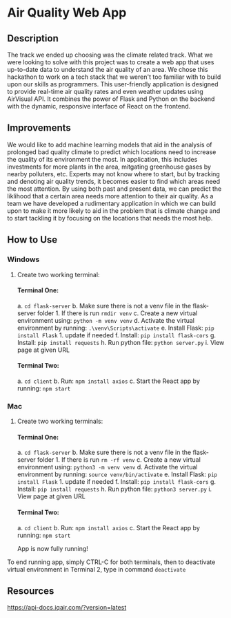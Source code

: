 # Air Quality Web App
## Description
The track we ended up choosing was the climate related track. What we were looking to solve with this project was to create a web app that uses up-to-date data to understand the air quality of an area. We chose this hackathon to work on a tech stack that we weren't too familiar with to build upon our skills as programmers. This user-friendly application is designed to provide real-time air quality rates and even weather updates using AirVisual API. It combines the power of Flask and Python on the backend with the dynamic, responsive interface of React on the frontend.

## Improvements
We would like to add machine learning models that aid in the analysis of prolonged bad quality climate to predict which locations need to increase the quality of its environment the most. In application, this includes investments for more plants in the area, mitgating greenhouse gases by nearby polluters, etc. Experts may not know where to start, but by tracking and denoting air quality trends, it becomes easier to find which areas need the most attention. By using both past and present data, we can predict the liklihood that a certain area needs more attention to their air quality. As a team we have developed a rudimentary application in which we can build upon to make it more likely to aid in the problem that is climate change and to start tackling it by focusing on the locations that needs the most help.

## How to Use
### Windows
1. Create two working terminal:
    #### Terminal One:
    a. ```cd flask-server```
    b. Make sure there is not a venv file in the flask-server folder
        1. If there is run ```rmdir venv```
    c. Create a new virtual environment using: ```python -m venv venv```
    d. Activate the virtual environment by running: ``` .\venv\Scripts\activate ```
    e. Install Flask: ```pip install Flask```
        1. update if needed
    f. Install: ```pip install flask-cors```
    g. Install: ```pip install requests```
    h. Run python file: ```python server.py```
    i. View page at given URL
    #### Terminal Two:
    a. ```cd client```
    b. Run: ```npm install axios```
    c. Start the React app by running: ```npm start```

### Mac
1. Create two working terminals:
    #### Terminal One:
    a. ```cd flask-server```
    b. Make sure there is not a venv file in the flask-server folder
        1. If there is run ```rm -rf venv```
    c. Create a new virtual environment using: ```python3 -m venv venv```
    d. Activate the virtual environment by running: ```source venv/bin/activate```
    e. Install Flask: ```pip install Flask```
        1. update if needed
    f. Install: ```pip install flask-cors```
    g. Install: ```pip install requests```
    h. Run python file: ```python3 server.py```
    i. View page at given URL
    
    #### Terminal Two:
    a. ```cd client```
    b. Run: ```npm install axios```
    c. Start the React app by running: ```npm start```

    App is now fully running!


To end running app, simply CTRL-C for both terminals, then to deactivate virtual environment in Terminal 2, type in command ```deactivate```

## Resources
https://api-docs.iqair.com/?version=latest
